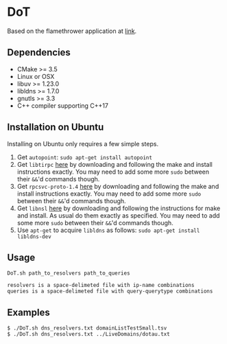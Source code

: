 # DoT

 Based on the flamethrower application at [link](https://github.com/DNS-OARC/flamethrower).

Dependencies
------------

* CMake >= 3.5
* Linux or OSX
* libuv >= 1.23.0
* libldns >= 1.7.0
* gnutls >= 3.3
* C++ compiler supporting C++17

## Installation on Ubuntu

Installing on Ubuntu only requires a few simple steps. 
1. Get `autopoint`: `sudo apt-get install autopoint`
2. Get `libtirpc` [here](http://www.linuxfromscratch.org/blfs/view/svn/basicnet/libtirpc.html) by downloading and following the make and install instructions exactly. You may need to add some more `sudo` between their `&&`'d commands though.
3. Get `rpcsvc-proto-1.4` [here](http://www.linuxfromscratch.org/blfs/view/svn/basicnet/rpcsvc-proto.html) by downloading and following the make and install instructions exactly. You may need to add some more `sudo` between their `&&`'d commands though.
4. Get `libnsl` [here](http://www.linuxfromscratch.org/blfs/view/svn/basicnet/libnsl.html) by downloading and following the instructions for make and install. As usual do them exactly as specified. You may need to add some more `sudo` between their `&&`'d commands though.
5. Use `apt-get` to acquire `libldns` as follows: `sudo apt-get install libldns-dev`

## Usage

    DoT.sh path_to_resolvers path_to_queries

    resolvers is a space-delimeted file with ip-name combinations
    queries is a space-delimeted file with query-querytype combinations

## Examples

    $ ./DoT.sh dns_resolvers.txt domainListTestSmall.tsv
    $ ./DoT.sh dns_resolvers.txt ../LiveDomains/dotau.txt
